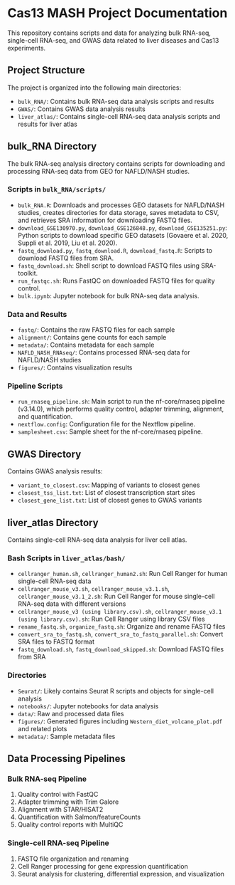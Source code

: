 # Cas13 MASH Project Documentation

This repository contains scripts and data for analyzing bulk RNA-seq, single-cell RNA-seq, and GWAS data related to liver diseases and Cas13 experiments.

## Project Structure

The project is organized into the following main directories:

- `bulk_RNA/`: Contains bulk RNA-seq data analysis scripts and results
- `GWAS/`: Contains GWAS data analysis results
- `liver_atlas/`: Contains single-cell RNA-seq data analysis scripts and results for liver atlas

## bulk_RNA Directory

The bulk RNA-seq analysis directory contains scripts for downloading and processing RNA-seq data from GEO for NAFLD/NASH studies.

### Scripts in `bulk_RNA/scripts/`

- `bulk_RNA.R`: Downloads and processes GEO datasets for NAFLD/NASH studies, creates directories for data storage, saves metadata to CSV, and retrieves SRA information for downloading FASTQ files.
- `download_GSE130970.py`, `download_GSE126848.py`, `download_GSE135251.py`: Python scripts to download specific GEO datasets (Govaere et al. 2020, Suppli et al. 2019, Liu et al. 2020).
- `fastq_download.py`, `fastq_download.R`, `download_fastq.R`: Scripts to download FASTQ files from SRA.
- `fastq_download.sh`: Shell script to download FASTQ files using SRA-toolkit.
- `run_fastqc.sh`: Runs FastQC on downloaded FASTQ files for quality control.
- `bulk.ipynb`: Jupyter notebook for bulk RNA-seq data analysis.

### Data and Results

- `fastq/`: Contains the raw FASTQ files for each sample
- `alignment/`: Contains gene counts for each sample
- `metadata/`: Contains metadata for each sample
- `NAFLD_NASH_RNAseq/`: Contains processed RNA-seq data for NAFLD/NASH studies
- `figures/`: Contains visualization results

### Pipeline Scripts

- `run_rnaseq_pipeline.sh`: Main script to run the nf-core/rnaseq pipeline (v3.14.0), which performs quality control, adapter trimming, alignment, and quantification.
- `nextflow.config`: Configuration file for the Nextflow pipeline.
- `samplesheet.csv`: Sample sheet for the nf-core/rnaseq pipeline.

## GWAS Directory

Contains GWAS analysis results:

- `variant_to_closest.csv`: Mapping of variants to closest genes
- `closest_tss_list.txt`: List of closest transcription start sites
- `closest_gene_list.txt`: List of closest genes to GWAS variants

## liver_atlas Directory

Contains single-cell RNA-seq data analysis for liver cell atlas.

### Bash Scripts in `liver_atlas/bash/`

- `cellranger_human.sh`, `cellranger_human2.sh`: Run Cell Ranger for human single-cell RNA-seq data
- `cellranger_mouse_v3.sh`, `cellranger_mouse_v3.1.sh`, `cellranger_mouse_v3.1_2.sh`: Run Cell Ranger for mouse single-cell RNA-seq data with different versions
- `cellranger_mouse_v3 (using library.csv).sh`, `cellranger_mouse_v3.1 (using library.csv).sh`: Run Cell Ranger using library CSV files
- `rename_fastq.sh`, `organize_fastq.sh`: Organize and rename FASTQ files
- `convert_sra_to_fastq.sh`, `convert_sra_to_fastq_parallel.sh`: Convert SRA files to FASTQ format
- `fastq_download.sh`, `fastq_download_skipped.sh`: Download FASTQ files from SRA

### Directories

- `Seurat/`: Likely contains Seurat R scripts and objects for single-cell analysis
- `notebooks/`: Jupyter notebooks for data analysis
- `data/`: Raw and processed data files
- `figures/`: Generated figures including `Western_diet_volcano_plot.pdf` and related plots
- `metadata/`: Sample metadata files

## Data Processing Pipelines

### Bulk RNA-seq Pipeline

1. Quality control with FastQC
2. Adapter trimming with Trim Galore
3. Alignment with STAR/HISAT2
4. Quantification with Salmon/featureCounts
5. Quality control reports with MultiQC

### Single-cell RNA-seq Pipeline

1. FASTQ file organization and renaming
2. Cell Ranger processing for gene expression quantification
3. Seurat analysis for clustering, differential expression, and visualization 
